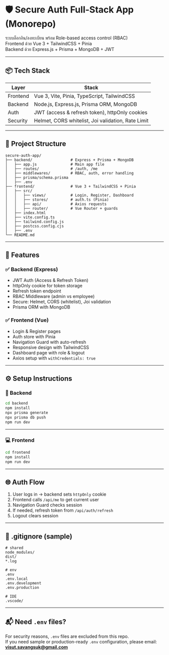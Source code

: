 # 🛡️ Secure Auth Full-Stack App (Monorepo)

ระบบล็อกอิน/ลงทะเบียน พร้อม Role-based access control (RBAC)  
Frontend ด้วย Vue 3 + TailwindCSS + Pinia  
Backend ด้วย Express.js + Prisma + MongoDB + JWT

---

## 📦 Tech Stack

| Layer    | Stack                                              |
| -------- | -------------------------------------------------- |
| Frontend | Vue 3, Vite, Pinia, TypeScript, TailwindCSS        |
| Backend  | Node.js, Express.js, Prisma ORM, MongoDB           |
| Auth     | JWT (access & refresh token), httpOnly cookies     |
| Security | Helmet, CORS whitelist, Joi validation, Rate Limit |

---

## 🧱 Project Structure

```
secure-auth-app/
├── backend/                 # Express + Prisma + MongoDB
│   ├── app.js               # Main app file
│   ├── routes/              # /auth, /me
│   ├── middlewares/         # RBAC, auth, error handling
│   ├── prisma/schema.prisma
│   ├── .env
├── frontend/                # Vue 3 + TailwindCSS + Pinia
│   ├── src/
│   │   ├── views/           # Login, Register, Dashboard
│   │   ├── stores/          # auth.ts (Pinia)
│   │   ├── api/             # Axios requests
│   │   ├── router/          # Vue Router + guards
│   ├── index.html
│   ├── vite.config.ts
│   ├── tailwind.config.js
│   ├── postcss.config.cjs
│   ├── .env
└── README.md
```

---

## 🚀 Features

### ✅ Backend (Express)

- JWT Auth (Access & Refresh Token)
- httpOnly cookie for token storage
- Refresh token endpoint
- RBAC Middleware (admin vs employee)
- Secure: Helmet, CORS (whitelist), Joi validation
- Prisma ORM with MongoDB

### ✅ Frontend (Vue)

- Login & Register pages
- Auth store with Pinia
- Navigation Guard with auto-refresh
- Responsive design with TailwindCSS
- Dashboard page with role & logout
- Axios setup with `withCredentials: true`

---

## ⚙️ Setup Instructions

### 🔧 Backend

```bash
cd backend
npm install
npx prisma generate
npx prisma db push
npm run dev
```

---

### 💻 Frontend

```bash
cd frontend
npm install
npm run dev
```

---

## 🌐 Auth Flow

1. User logs in → backend sets `httpOnly` cookie
2. Frontend calls `/api/me` to get current user
3. Navigation Guard checks session
4. If needed, refresh token from `/api/auth/refresh`
5. Logout clears session

---

## 🙈 .gitignore (sample)

```gitignore
# shared
node_modules/
dist/
*.log

# env
.env
.env.local
.env.development
.env.production

# IDE
.vscode/
```

---

## 📬 Need `.env` files?

For security reasons, `.env` files are excluded from this repo.  
If you need sample or production-ready `.env` configuration, please email: **visut.savangsuk@gmail.com**
